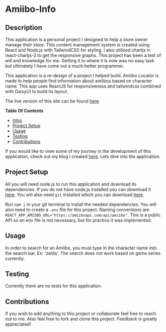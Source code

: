 # Amiibo-Info

<a name="Description"></a>

## Description

This application is a personal project I designed to help a store owner manage their store. This content management system is created using React and Node.js with TailwindCSS for styling. I also utilized chartjs in react-chartjs-2 to get the responsive graphs. This project has been a test of will and knowledge for me. Getting it to where it is now was no easy task but ultimately I have come out a much better programmer.

This application is a re-design of a project I helped build. Amiibo Locator is made to help people find information about amiibos based on character name. This app uses ReactJS for responsiveness and tailwindcss combined with DaisyUI to build its layout. 

The live version of this site can be found [here](https://amiibo-info-md3q3yw5z-tabuhana.vercel.app/)



**Table Of Contents**

- [Intro](#description)
- [Project Setup](#project-setup)
- [Usage](#usage)
- [Testing](#testing)
- [Contributions](#contributions)

If you would like to view some of my journey in the development of this application, check out my blog I created [here](https://daedadev-blog.vercel.app/). Lets dive into the application.

<a name="Project Setup"></a>

## Project Setup

All you will need node.js to run this application and download its dependencies. If you do not have node.js installed you can download it [here](https://nodejs.org/en/). You will also need `git` installed which you can download [here](https://git-scm.com/downloads).

Run `npm i` in your git terminal to install the needed dependencies. You will also need to create a `.env` file for this project. Naming conventions are `REACT_APP_AMIIBO_URL="https://amiiboapi.com/api/amiibo"`.
This is a public API so an env file is not necessary, but for practice it was implemented.

<a name="Useage"></a>

## Usage

In order to search for an Amiibo, you must type in the character name into the search bar. Ex: 'zelda'. The search does not work based on game series currently.

<a name="Testing"></a>

## Testing

Currently there are no tests for this application.

<a name="Contributions"></a>

## Contributions

If you wish to add anything to this project or collaborate feel free to reach out to me. Also feel free to fork and clone this project. Feedback is greatly appreciated!